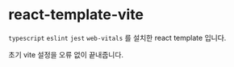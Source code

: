 # react-template-vite

`typescript` `eslint` `jest` `web-vitals` 를 설치한 react template 입니다.

초기 vite 설정을 오류 없이 끝내줍니다.

